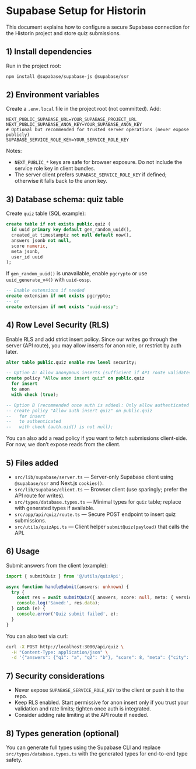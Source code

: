 # Supabase Setup for Historin

This document explains how to configure a secure Supabase connection for the Historin project and store quiz submissions.

## 1) Install dependencies

Run in the project root:

```bash
npm install @supabase/supabase-js @supabase/ssr
```

## 2) Environment variables

Create a `.env.local` file in the project root (not committed). Add:

```
NEXT_PUBLIC_SUPABASE_URL=YOUR_SUPABASE_PROJECT_URL
NEXT_PUBLIC_SUPABASE_ANON_KEY=YOUR_SUPABASE_ANON_KEY
# Optional but recommended for trusted server operations (never expose publicly)
SUPABASE_SERVICE_ROLE_KEY=YOUR_SERVICE_ROLE_KEY
```

Notes:
- `NEXT_PUBLIC_*` keys are safe for browser exposure. Do not include the service role key in client bundles.
- The server client prefers `SUPABASE_SERVICE_ROLE_KEY` if defined; otherwise it falls back to the anon key.

## 3) Database schema: quiz table

Create `quiz` table (SQL example):

```sql
create table if not exists public.quiz (
  id uuid primary key default gen_random_uuid(),
  created_at timestamptz not null default now(),
  answers jsonb not null,
  score numeric,
  meta jsonb,
  user_id uuid
);
```

If `gen_random_uuid()` is unavailable, enable `pgcrypto` or use `uuid_generate_v4()` with `uuid-ossp`.

```sql
-- Enable extensions if needed
create extension if not exists pgcrypto;
-- or
create extension if not exists "uuid-ossp";
```

## 4) Row Level Security (RLS)

Enable RLS and add strict insert policy. Since our writes go through the server (API route), you may allow inserts for anon role, or restrict by auth later.

```sql
alter table public.quiz enable row level security;

-- Option A: Allow anonymous inserts (sufficient if API route validates input)
create policy "Allow anon insert quiz" on public.quiz
  for insert
  to anon
  with check (true);

-- Option B (recommended once auth is added): Only allow authenticated users to insert their own rows
-- create policy "Allow auth insert quiz" on public.quiz
--   for insert
--   to authenticated
--   with check (auth.uid() is not null);
```

You can also add a read policy if you want to fetch submissions client-side. For now, we don’t expose reads from the client.

## 5) Files added

- `src/lib/supabase/server.ts` — Server-only Supabase client using `@supabase/ssr` and Next.js `cookies()`.
- `src/lib/supabase/client.ts` — Browser client (use sparingly; prefer the API route for writes).
- `src/types/database.types.ts` — Minimal types for `quiz` table; replace with generated types if available.
- `src/app/api/quiz/route.ts` — Secure POST endpoint to insert quiz submissions.
- `src/utils/quizApi.ts` — Client helper `submitQuiz(payload)` that calls the API.

## 6) Usage

Submit answers from the client (example):

```ts
import { submitQuiz } from '@/utils/quizApi';

async function handleSubmit(answers: unknown) {
  try {
    const res = await submitQuiz({ answers, score: null, meta: { version: 1 } });
    console.log('Saved:', res.data);
  } catch (e) {
    console.error('Quiz submit failed', e);
  }
}
```

You can also test via curl:

```bash
curl -X POST http://localhost:3000/api/quiz \
  -H "Content-Type: application/json" \
  -d '{"answers": {"q1": "a", "q2": "b"}, "score": 8, "meta": {"city": "Rio"}}'
```

## 7) Security considerations

- Never expose `SUPABASE_SERVICE_ROLE_KEY` to the client or push it to the repo.
- Keep RLS enabled. Start permissive for anon insert only if you trust your validation and rate limits; tighten once auth is integrated.
- Consider adding rate limiting at the API route if needed.

## 8) Types generation (optional)

You can generate full types using the Supabase CLI and replace `src/types/database.types.ts` with the generated types for end-to-end type safety.
